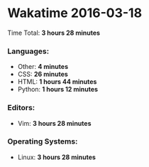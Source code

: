# Wakatime 2016-03-18

Time Total: **3 hours 28 minutes**

### Languages:
- Other: **4 minutes** 
- CSS: **26 minutes** 
- HTML: **1 hours 44 minutes** 
- Python: **1 hours 12 minutes** 

### Editors:
- Vim: **3 hours 28 minutes** 

### Operating Systems:
- Linux: **3 hours 28 minutes** 

